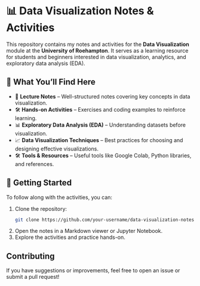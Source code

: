 # 📊 Data Visualization Notes & Activities  

This repository contains my notes and activities for the **Data Visualization** module at the **University of Roehampton**. It serves as a learning resource for students and beginners interested in data visualization, analytics, and exploratory data analysis (EDA).  

## 📖 What You’ll Find Here  

- 📝 **Lecture Notes** – Well-structured notes covering key concepts in data visualization.  
- 🛠 **Hands-on Activities** – Exercises and coding examples to reinforce learning.  
- 📊 **Exploratory Data Analysis (EDA)** – Understanding datasets before visualization.  
- 📈 **Data Visualization Techniques** – Best practices for choosing and designing effective visualizations.  
- 🛠 **Tools & Resources** – Useful tools like Google Colab, Python libraries, and references.  

## 🚀 Getting Started  

To follow along with the activities, you can:  
1. Clone the repository:  
   ```sh
   git clone https://github.com/your-username/data-visualization-notes.git

2. Open the notes in a Markdown viewer or Jupyter Notebook.
3.  Explore the activities and practice hands-on.

## Contributing

If you have suggestions or improvements, feel free to open an issue or submit a pull request!


